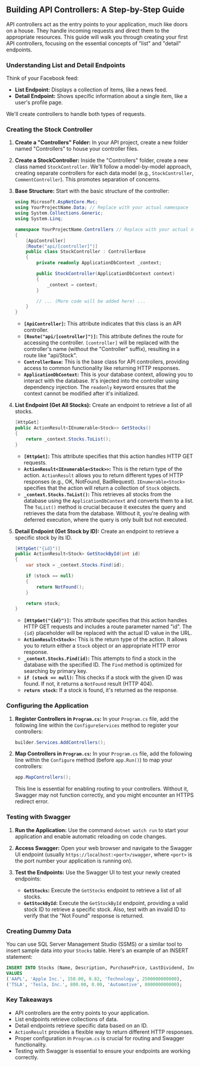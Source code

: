 ## Building API Controllers: A Step-by-Step Guide

API controllers act as the entry points to your application, much like doors on a house. They handle incoming requests and direct them to the appropriate resources. This guide will walk you through creating your first API controllers, focusing on the essential concepts of "list" and "detail" endpoints.

### Understanding List and Detail Endpoints

Think of your Facebook feed:

*   **List Endpoint:** Displays a collection of items, like a news feed.
*   **Detail Endpoint:** Shows specific information about a single item, like a user's profile page.

We'll create controllers to handle both types of requests.

### Creating the Stock Controller

1.  **Create a "Controllers" Folder:** In your API project, create a new folder named "Controllers" to house your controller files.

2.  **Create a StockController:** Inside the "Controllers" folder, create a new class named `StockController`. We'll follow a model-by-model approach, creating separate controllers for each data model (e.g., `StockController`, `CommentController`). This promotes separation of concerns.

3.  **Base Structure:** Start with the basic structure of the controller:

    ```csharp
    using Microsoft.AspNetCore.Mvc;
    using YourProjectName.Data; // Replace with your actual namespace
    using System.Collections.Generic;
    using System.Linq;

    namespace YourProjectName.Controllers // Replace with your actual namespace
    {
        [ApiController]
        [Route("api/[controller]")]
        public class StockController : ControllerBase
        {
            private readonly ApplicationDbContext _context;

            public StockController(ApplicationDbContext context)
            {
                _context = context;
            }

            // ... (More code will be added here) ...
        }
    }
    ```

    *   **`[ApiController]`:**  This attribute indicates that this class is an API controller.
    *   **`[Route("api/[controller]")]`:** This attribute defines the route for accessing the controller.  `[controller]` will be replaced with the controller's name (without the "Controller" suffix), resulting in a route like "api/Stock".
    *   **`ControllerBase`:**  This is the base class for API controllers, providing access to common functionality like returning HTTP responses.
    *   **`ApplicationDbContext`:**  This is your database context, allowing you to interact with the database.  It's injected into the controller using dependency injection.  The `readonly` keyword ensures that the context cannot be modified after it's initialized.

4.  **List Endpoint (Get All Stocks):** Create an endpoint to retrieve a list of all stocks.

    ```csharp
    [HttpGet]
    public ActionResult<IEnumerable<Stock>> GetStocks()
    {
        return _context.Stocks.ToList();
    }
    ```

    *   **`[HttpGet]`:**  This attribute specifies that this action handles HTTP GET requests.
    *   **`ActionResult<IEnumerable<Stock>>`:**  This is the return type of the action.  `ActionResult` allows you to return different types of HTTP responses (e.g., OK, NotFound, BadRequest).  `IEnumerable<Stock>` specifies that the action will return a collection of `Stock` objects.
    *   **`_context.Stocks.ToList()`:**  This retrieves all stocks from the database using the `ApplicationDbContext` and converts them to a list.  The `ToList()` method is crucial because it executes the query and retrieves the data from the database. Without it, you're dealing with deferred execution, where the query is only built but not executed.

5.  **Detail Endpoint (Get Stock by ID):** Create an endpoint to retrieve a specific stock by its ID.

    ```csharp
    [HttpGet("{id}")]
    public ActionResult<Stock> GetStockById(int id)
    {
        var stock = _context.Stocks.Find(id);

        if (stock == null)
        {
            return NotFound();
        }

        return stock;
    }
    ```

    *   **`[HttpGet("{id}")]`:**  This attribute specifies that this action handles HTTP GET requests and includes a route parameter named "id".  The `{id}` placeholder will be replaced with the actual ID value in the URL.
    *   **`ActionResult<Stock>`:**  This is the return type of the action.  It allows you to return either a `Stock` object or an appropriate HTTP error response.
    *   **`_context.Stocks.Find(id)`:**  This attempts to find a stock in the database with the specified ID.  The `Find` method is optimized for searching by primary key.
    *   **`if (stock == null)`:**  This checks if a stock with the given ID was found.  If not, it returns a `NotFound` result (HTTP 404).
    *   **`return stock`:**  If a stock is found, it's returned as the response.

### Configuring the Application

1.  **Register Controllers in `Program.cs`:**  In your `Program.cs` file, add the following line within the `ConfigureServices` method to register your controllers:

    ```csharp
    builder.Services.AddControllers();
    ```

2.  **Map Controllers in `Program.cs`:**  In your `Program.cs` file, add the following line within the `Configure` method (before `app.Run()`) to map your controllers:

    ```csharp
    app.MapControllers();
    ```

    This line is essential for enabling routing to your controllers.  Without it, Swagger may not function correctly, and you might encounter an HTTPS redirect error.

### Testing with Swagger

1.  **Run the Application:**  Use the command `dotnet watch run` to start your application and enable automatic reloading on code changes.

2.  **Access Swagger:**  Open your web browser and navigate to the Swagger UI endpoint (usually `https://localhost:<port>/swagger`, where `<port>` is the port number your application is running on).

3.  **Test the Endpoints:**  Use the Swagger UI to test your newly created endpoints:

    *   **`GetStocks`:**  Execute the `GetStocks` endpoint to retrieve a list of all stocks.
    *   **`GetStockById`:**  Execute the `GetStockById` endpoint, providing a valid stock ID to retrieve a specific stock.  Also, test with an invalid ID to verify that the "Not Found" response is returned.

### Creating Dummy Data

You can use SQL Server Management Studio (SSMS) or a similar tool to insert sample data into your `Stocks` table.  Here's an example of an INSERT statement:

```sql
INSERT INTO Stocks (Name, Description, PurchasePrice, LastDividend, Industry, MarketCap)
VALUES
('AAPL', 'Apple Inc.', 150.00, 0.82, 'Technology', 2500000000000),
('TSLA', 'Tesla, Inc.', 800.00, 0.00, 'Automotive', 800000000000);
```

### Key Takeaways

*   API controllers are the entry points to your application.
*   List endpoints retrieve collections of data.
*   Detail endpoints retrieve specific data based on an ID.
*   `ActionResult` provides a flexible way to return different HTTP responses.
*   Proper configuration in `Program.cs` is crucial for routing and Swagger functionality.
*   Testing with Swagger is essential to ensure your endpoints are working correctly.